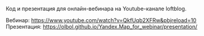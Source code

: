 Код и презентация для онлайн-вебинара на Youtube-канале loftblog.

Вебинар: https://www.youtube.com/watch?v=QkfUqb2XFRw&pbjreload=10
Презентация: https://olbol.github.io/Yandex.Map_for_webinar/presentation/
